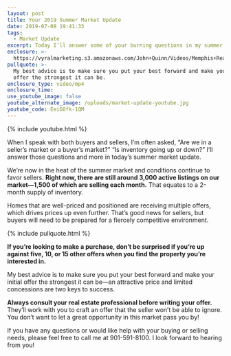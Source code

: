 ```yaml
---
layout: post
title: Your 2019 Summer Market Update
date: 2019-07-08 19:41:33
tags:
  - Market Update
excerpt: Today I’ll answer some of your burning questions in my summer market update.
enclosure: >-
  https://vyralmarketing.s3.amazonaws.com/John+Quinn/Videos/Memphis+Real+Estate-+Your+2019+Summer+Market+Update.mp4
pullquote: >-
  My best advice is to make sure you put your best forward and make your initial
  offer the strongest it can be.
enclosure_type: video/mp4
enclosure_time:
use_youtube_image: false
youtube_alternate_image: /uploads/market-update-youtube.jpg
youtube_code: EeiG0fk-1QM
---
```


{% include youtube.html %}

When I speak with both buyers and sellers, I’m often asked, “Are we in a seller’s market or a buyer’s market?” “Is inventory going up or down?” I’ll answer those questions and more in today’s summer market update.&nbsp;

We’re now in the heat of the summer market and conditions continue to favor sellers. **Right now, there are still around 3,000 active listings on our market—1,500 of which are selling each month.** That equates to a 2-month supply of inventory.

Homes that are well-priced and positioned are receiving multiple offers, which drives prices up even further. That’s good news for sellers, but buyers will need to be prepared for a fiercely competitive environment.&nbsp;

{% include pullquote.html %}

**If you’re looking to make a purchase, don’t be surprised if you’re up against five, 10, or 15 other offers when you find the property you’re interested in.&nbsp;**

My best advice is to make sure you put your best forward and make your initial offer the strongest it can be—an attractive price and limited concessions are two keys to success.

**Always consult your real estate professional before writing your offer.** They’ll work with you to craft an offer that the seller won’t be able to ignore. You don’t want to let a great opportunity in this market pass you by\!

If you have any questions or would like help with your buying or selling needs, please feel free to call me at 901-591-8100. I look forward to hearing from you\!